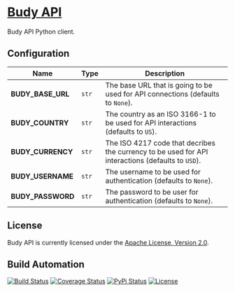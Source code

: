 # [Budy API](http://budy-api.hive.pt)

Budy API Python client.

## Configuration

| Name | Type | Description |
| ----- | ----- | ----- |
| **BUDY_BASE_URL** | `str` | The base URL that is going to be used for API connections (defaults to `None`). |
| **BUDY_COUNTRY** | `str` | The country as an ISO 3166-1 to be used for API interactions (defaults to `US`). |
| **BUDY_CURRENCY** | `str` | The ISO 4217 code that decribes the currency to be used for API interactions (defaults to `USD`). |
| **BUDY_USERNAME** | `str` | The username to be used for authentication (defaults to `None`). |
| **BUDY_PASSWORD** | `str` | The password to be user for authentication (defaults to `None`). |

## License

Budy API is currently licensed under the [Apache License, Version 2.0](http://www.apache.org/licenses/).

## Build Automation

[![Build Status](https://travis-ci.org/hivesolutions/budy_api.svg?branch=master)](https://travis-ci.org/hivesolutions/budy_api)
[![Coverage Status](https://coveralls.io/repos/hivesolutions/budy_api/badge.svg?branch=master)](https://coveralls.io/r/hivesolutions/budy_api?branch=master)
[![PyPi Status](https://img.shields.io/pypi/v/budy_api.svg)](https://pypi.python.org/pypi/budy_api)
[![License](https://img.shields.io/badge/license-Apache%202.0-blue.svg)](https://www.apache.org/licenses/)
